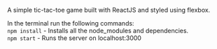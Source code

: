 A simple tic-tac-toe game built with ReactJS and styled using flexbox. <br/>

In the terminal run the following commands: <br/>
`npm install` - Installs all the node_modules and dependencies. <br/>
`npm start` - Runs the server on localhost:3000 <br/>
